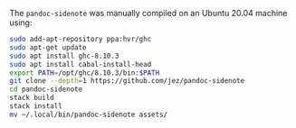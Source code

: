 The `pandoc-sidenote` was manually compiled on an Ubuntu 20.04 machine using:

```sh
sudo add-apt-repository ppa:hvr/ghc
sudo apt-get update
sudo apt install ghc-8.10.3
sudo apt install cabal-install-head
export PATH=/opt/ghc/8.10.3/bin:$PATH
git clone --depth=1 https://github.com/jez/pandoc-sidenote
cd pandoc-sidenote
stack build
stack install
mv ~/.local/bin/pandoc-sidenote assets/
```
